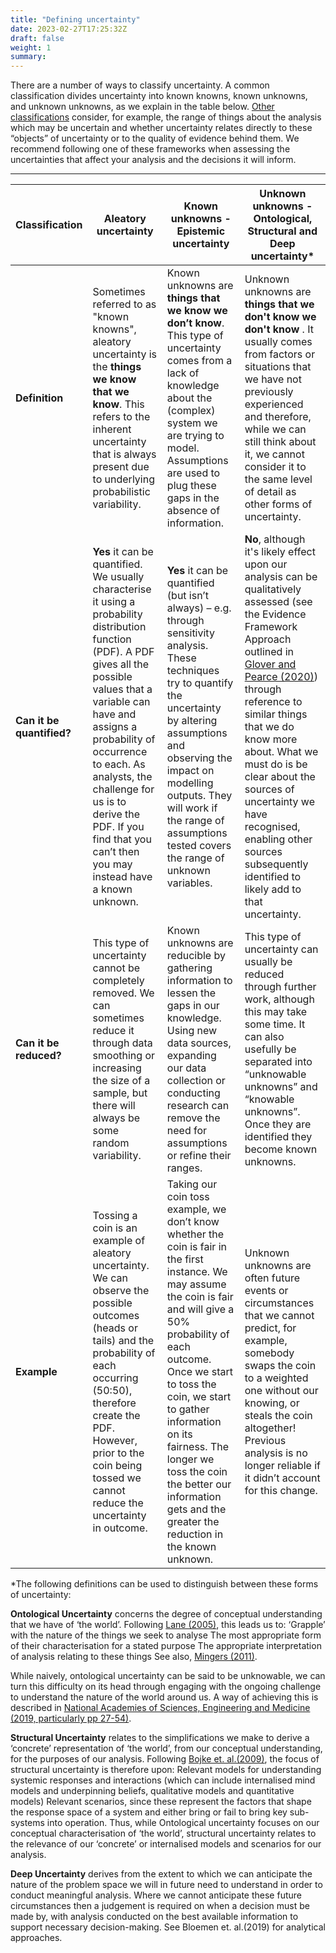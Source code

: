 ```yaml
---
title: "Defining uncertainty"
date: 2023-02-27T17:25:32Z
draft: false
weight: 1
summary: 
---
```



There are a number of ways to classify uncertainty. A common classification divides uncertainty into known knowns, known unknowns, and unknown unknowns, as we explain in the table below. [Other classifications](https://royalsocietypublishing.org/doi/pdf/10.1098/rsos.181870) consider, for example, the range of things about the analysis which may be uncertain and whether uncertainty relates directly to these “objects” of uncertainty or to the quality of evidence behind them. We recommend following one of these frameworks when assessing the uncertainties that affect your analysis and the decisions it will inform.

<hr>

| Classification  | Aleatory uncertainty | Known unknowns - Epistemic uncertainty | Unknown unknowns - Ontological, Structural and Deep uncertainty* |
| --------------- | ------------------------- | ---------------------------- | -------------------------------- | 
| <strong>Definition</strong>| Sometimes referred to as "known knowns", aleatory uncertainty is the <strong>things we know that we know</strong>. This refers to the inherent uncertainty that is always present due to underlying probabilistic variability. | Known unknowns are <strong>things that we know we don’t know</strong>. This type of uncertainty comes from a lack of knowledge about the (complex) system we are trying to model. Assumptions are used to plug these gaps in the absence of information. | Unknown unknowns are <strong>things that we don't know we don't know </strong>.  It usually comes from factors or situations that we have not previously experienced and therefore, while we can still think about it, we cannot consider it to the same level of detail as other forms of uncertainty. |
| <strong>Can it be quantified? </strong> | <strong>Yes</strong> it can be quantified. We usually characterise it using a probability distribution function (PDF). A PDF gives all the possible values that a variable can have and assigns a probability of occurrence to each. As analysts, the challenge for us is to derive the PDF. If you find that you can’t then you may instead have a known unknown. | <strong>Yes</strong> it can be quantified (but isn’t always) – e.g. through sensitivity analysis. These techniques try to quantify the uncertainty by altering assumptions and observing the impact on modelling outputs. They will work if the range of assumptions tested covers the range of unknown variables. | <strong>No</strong>, although it's likely effect upon our analysis can be qualitatively assessed (see the Evidence Framework Approach outlined in [Glover and Pearce (2020)](https://doi.org/10.1080/17477778.2020.1757389)) through reference to similar things that we do know more about. What we must do is be clear about the sources of uncertainty we have recognised, enabling other sources subsequently identified to likely add to that uncertainty.|
| <strong> Can it be reduced? </strong> | This type of uncertainty cannot be completely removed.  We can sometimes reduce it through data smoothing or increasing the size of a sample, but there will always be some random variability. | Known unknowns are reducible by gathering information to lessen the gaps in our knowledge.  Using new data sources, expanding our data collection or conducting research can remove the need for assumptions or refine their ranges. | This type of uncertainty can usually be reduced through further work, although this may take some time. It can also usefully be separated into “unknowable unknowns” and “knowable unknowns”. Once they are identified they become known unknowns.  |
| <strong> Example </strong> | Tossing a coin is an example of aleatory uncertainty. We can observe the possible outcomes (heads or tails) and the probability of each occurring (50:50), therefore create the PDF. However, prior to the coin being tossed we cannot reduce the uncertainty in outcome. | Taking our coin toss example, we don’t know whether the coin is fair in the first instance. We may assume the coin is fair and will give a 50% probability of each outcome. Once we start to toss the coin, we start to gather information on its fairness. The longer we toss the coin the better our information gets and the greater the reduction in the known unknown. | Unknown unknowns are often future events or circumstances that we cannot predict, for example, somebody swaps the coin to a weighted one without our knowing, or steals the coin altogether! Previous analysis is no longer reliable if it didn’t account for this change. |


*The following definitions can be used to distinguish between these forms of uncertainty:

**Ontological Uncertainty** concerns the degree of conceptual understanding that we have of ‘the world’. Following [Lane (2005)](https://link.springer.com/article/10.1007/s00191-004-0227-7), this leads us to: ‘Grapple’ with the nature of the things we seek to analyse The most appropriate form of their characterisation for a stated purpose The appropriate interpretation of analysis relating to these things See also, [Mingers (2011)](https://doi.org/10.1558/jcr.v10i3.303).

While naively, ontological uncertainty can be said to be unknowable, we can turn this difficulty on its head through engaging with the ongoing challenge to understand the nature of the world around us. A way of achieving this is described in [National Academies of Sciences, Engineering and Medicine (2019, particularly pp 27-54)](https://nap.nationalacademies.org/catalog/25303/reproducibility-and-replicability-in-science).

**Structural Uncertainty** relates to the simplifications we make to derive a ‘concrete’ representation of ‘the world’, from our conceptual understanding, for the purposes of our analysis. Following [Bojke et. al.(2009)](https://linkinghub.elsevier.com/retrieve/pii/S109830151060736X), the focus of structural uncertainty is therefore upon: Relevant models for understanding systemic responses and interactions (which can include internalised mind models and underpinning beliefs, qualitative models and quantitative models) Relevant scenarios, since these represent the factors that shape the response space of a system and either bring or fail to bring key sub-systems into operation. Thus, while Ontological uncertainty focuses on our conceptual characterisation of ‘the world’, structural uncertainty relates to the relevance of our ‘concrete’ or internalised models and scenarios for our analysis.

**Deep Uncertainty** derives from the extent to which we can anticipate the nature of the problem space we will in future need to understand in order to conduct meaningful analysis. Where we cannot anticipate these future circumstances then a judgement is required on when a decision must be made by, with analysis conducted on the best available information to support necessary decision-making. See Bloemen et. al.(2019) for analytical approaches.